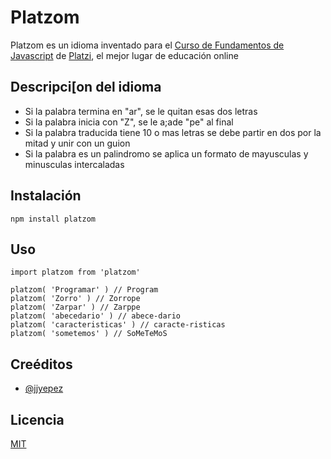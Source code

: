 # Platzom

Platzom es un idioma inventado para el [Curso de Fundamentos de Javascript](https://platzi.com/js) de [Platzi](https://platzi.com), el mejor lugar de educación online 

## Descripci[on del idioma

- Si la palabra termina en "ar", se le quitan esas dos letras
- Si la palabra inicia con "Z", se le a;ade "pe" al final
- Si la palabra traducida tiene 10 o mas letras se debe partir en dos por la mitad y unir con un guion
- Si la palabra es un palindromo se aplica un formato de mayusculas y minusculas intercaladas

## Instalación

```
npm install platzom
```

## Uso

```
import platzom from 'platzom'

platzom( 'Programar' ) // Program
platzom( 'Zorro' ) // Zorrope
platzom( 'Zarpar' ) // Zarppe
platzom( 'abecedario' ) // abece-dario
platzom( 'caracteristicas' ) // caracte-risticas
platzom( 'sometemos' ) // SoMeTeMoS
```

## Creéditos

- [@jjyepez](https://twitter.com/jjyepez)

## Licencia

[MIT](https://opensource.org/licenses/MIT)